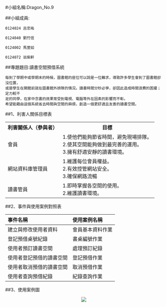 #小組名稱:Dragon_No.9

##小組成員:

	0124024 呂忠祐

	0124040 劉竹信

	0124002 馬萱如

	0124072 翁紫軒

##專題題目:讀書空間預借系統

	每到了學期中或學期末的時候，圖書館的座位可以說是一位難求，導致許多學生會到了圖書館卻沒位置，
	或是學生在開館前就在圖書館外排隊的情況。讀書時間分秒必爭，卻因此造成時間浪費的困擾；定力較不
	足的同學，在家中念書的效果常受到電視、電腦等外在因素的影響而不彰。
	希望能藉由這個系統省去時間與空間的麻煩，創造一個更舒適且友善的讀書空間。


##1、利害人關係目標表

<table border="0">
    <tr>
      <th>利害關係人（參與者）</th>
      <th>目標</th>
    </tr>
    <tr>
      <td>會員</td>
      <td>
        1.使他們能夠節省時間，避免現場排隊。<br>
        2.使其空間能夠做到最完善的運用。<br>
        3.擁有舒適安靜的讀書環境。</td>
    </tr>
    <tr>
      <td>網站資料庫管理員</td>
      <td>
        1.維護每位會員權益。<br>
      	2.有效控管網站安全。<br>
        3.確保網路流暢</td>
    </tr>
    <tr>
      <td>讀書管員</td>
      <td>
        1.即時掌握各空間的使用。<br>
        2.維護讀書環境。</td>
    </tr>
</table>

##2、事件與使用案例對照表

| 事件名稱                 | 使用案例名稱     |
|:-------------------------|:-----------------|
| 建立與修改使用者資料     | 會員基本資料作業 |
| 登記預借桌號紀錄         | 書桌編號作業     |
| 使用者預訂讀書空間       | 處理預訂紀錄     |
| 使用者登記預借的讀書空間 | 登記預借作業     |
| 使用者取消預借的讀書空間 | 取消預借作業     |
| 使用者查詢預借紀錄       | 紀錄查詢作業     |

##3、使用案例圖
<p align=center><img src=http://i.imgur.com/Ih3kurh.jpg></p>
